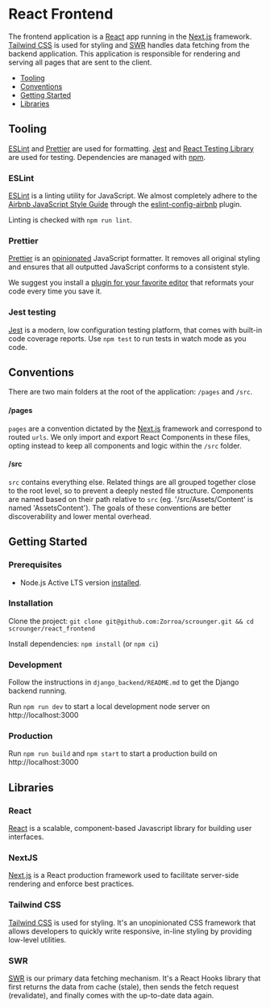 # React Frontend

The frontend application is a [React](https://reactjs.org/) app running in the 
[Next.js](https://nextjs.org/) framework. [Tailwind CSS](https://tailwindcss.com/docs) is 
used for styling and [SWR](https://swr.now.sh/) handles data fetching from the backend application.
This application is responsible for rendering and serving all pages that are sent to the client.

- [Tooling](#tooling)
- [Conventions](#conventions)
- [Getting Started](#getting-started)
- [Libraries](#libraries)

## Tooling

[ESLint](#eslint) and [Prettier](#prettier) are used for formatting.
[Jest](https://jestjs.io/docs/en/22.x/getting-started) and
[React Testing Library](https://testing-library.com/docs/react-testing-library/intro)
are used for testing. Dependencies are managed with
[npm](https://www.npmjs.com/get-npm).

### ESLint

[ESLint](http://eslint.org/) is a linting utility for JavaScript. We almost
completely adhere to the
[Airbnb JavaScript Style Guide](https://github.com/airbnb/javascript) through
the
[eslint-config-airbnb](https://github.com/airbnb/javascript/tree/master/packages/eslint-config-airbnb)
plugin.

Linting is checked with `npm run lint`.

### Prettier

[Prettier](https://prettier.io/) is an
[opinionated](http://jlongster.com/A-Prettier-Formatter) JavaScript formatter.
It removes all original styling and ensures that all outputted JavaScript
conforms to a consistent style.

We suggest you install a
[plugin for your favorite editor](https://prettier.io/docs/en/editors.html) that
reformats your code every time you save it.

### Jest testing

[Jest](https://jestjs.io/) is a modern, low configuration testing platform, that
comes with built-in code coverage reports. Use `npm test` to run tests in watch
mode as you code.

## Conventions

There are two main folders at the root of the application: `/pages` and `/src`.

#### /pages

`pages` are a convention dictated by the
[Next.js](https://nextjs.org/docs/basic-features/pages) framework and correspond
to routed `urls`. We only import and export React Components in these files,
opting instead to keep all components and logic within the `/src` folder.

#### /src

`src` contains everything else. Related things are all grouped together close to
the root level, so to prevent a deeply nested file structure. Components are
named based on their path relative to `src` (eg. '/src/Assets/Content' is named
'AssetsContent'). The goals of these conventions are better discoverability and
lower mental overhead.

## Getting Started

### Prerequisites
- Node.js Active LTS version [installed](https://nodejs.org/en/).

### Installation

Clone the project:
`git clone git@github.com:Zorroa/scrounger.git && cd scrounger/react_frontend`

Install dependencies: `npm install` (or `npm ci`)

### Development

Follow the instructions in `django_backend/README.md` to get the Django
backend running.

Run `npm run dev` to start a local development node server on
http://localhost:3000

### Production

Run `npm run build` and `npm start` to start a production build on
http://localhost:3000

## Libraries

### React

[React](https://reactjs.org/) is a scalable, component-based Javascript library
for building user interfaces.

### NextJS

[Next.js](https://nextjs.org/) is a React production framework used to
facilitate server-side rendering and enforce best practices.

### Tailwind CSS

[Tailwind CSS](https://tailwindcss.com/docs) is used for styling. It's an
unopinionated CSS framework that allows developers to quickly write responsive,
in-line styling by providing low-level utilities.

### SWR

[SWR](https://swr.now.sh/) is our primary data fetching mechanism. It's a React
Hooks library that first returns the data from cache (stale), then sends the
fetch request (revalidate), and finally comes with the up-to-date data again.
